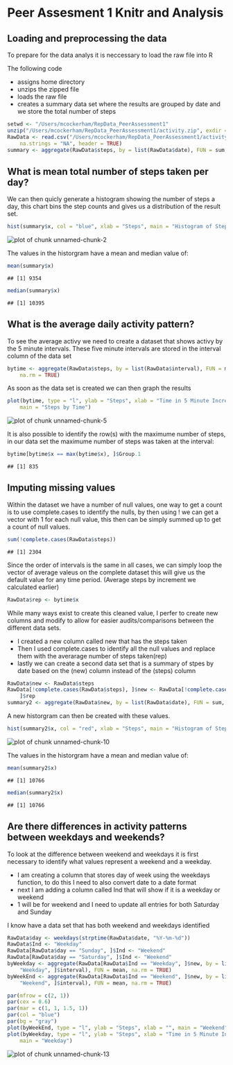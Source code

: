 Peer Assesment 1 Knitr and Analysis
========================================================

## Loading and preprocessing the data

To prepare for the data analys it is neccessary to load the raw file into R

The following code
 
 - assigns home directory
 - unzips the zipped file 
 - loads the raw file
 - creates a summary data set where the results are grouped by date and we store the total number of steps
 


```r
setwd <- "/Users/mcockerham/RepData_PeerAssessment1"
unzip("/Users/mcockerham/RepData_PeerAssessment1/activity.zip", exdir = "/Users/mcockerham/RepData_PeerAssessment1")
RawData <- read.csv("/Users/mcockerham/RepData_PeerAssessment1/activity.csv", 
    na.strings = "NA", header = TRUE)
summary <- aggregate(RawData$steps, by = list(RawData$date), FUN = sum, na.rm = TRUE)
```



## What is mean total number of steps taken per day?

We can then quicly generate a histogram showing the number of steps a day, this chart bins the step counts and gives us a distribution of the result set.



```r
hist(summary$x, col = "blue", xlab = "Steps", main = "Histogram of Steps per Day")
```

![plot of chunk unnamed-chunk-2](figure/unnamed-chunk-2.png) 


The values in the historgram have a mean and median value of:


```r
mean(summary$x)
```

```
## [1] 9354
```

```r
median(summary$x)
```

```
## [1] 10395
```



## What is the average daily activity pattern?

To see the average activy we need to create a dataset that shows activy by the 5 minute intervals.  These five minute intervals are stored in the interval column of the data set



```r
bytime <- aggregate(RawData$steps, by = list(RawData$interval), FUN = mean, 
    na.rm = TRUE)
```


As soon as the data set is created we can then graph the results


```r
plot(bytime, type = "l", ylab = "Steps", xlab = "Time in 5 Minute Increments", 
    main = "Steps by Time")
```

![plot of chunk unnamed-chunk-5](figure/unnamed-chunk-5.png) 



It is also possible to identify the row(s) with the maximume number of steps, in our data set the maximume number of steps was taken at the interval:


```r
bytime[bytime$x == max(bytime$x), ]$Group.1
```

```
## [1] 835
```



## Imputing missing values

Within the dataset we have a number of null values, one way to get a count is to use complete.cases to identify the nulls, by then using ! we can get a vector with 1 for each null value, this then can be simply summed up to get a count of null values.


```r
sum(!complete.cases(RawData$steps))
```

```
## [1] 2304
```


Since the order of intervals is the same in all cases, we can simply loop the vector of average valeus on the complete dataset this will give us the default value for any time period. (Average steps by increment we calculated earlier)


```r
RawData$rep <- bytime$x
```


While many ways exist to create this cleaned value, I perfer to create new columns and modify to allow for easier audits/comparisons between the different data sets.

- I created a new column called new that has the steps taken
- Then I used complete.cases to identify all the null values and replace them with the averarage number of steps taken(rep)
- lastly we can create a second data set that is a summary of stpes by date based on the (new) column instead of the (steps) column


```r
RawData$new <- RawData$steps
RawData[!complete.cases(RawData$steps), ]$new <- RawData[!complete.cases(RawData$steps), 
    ]$rep
summary2 <- aggregate(RawData$new, by = list(RawData$date), FUN = sum, na.rm = TRUE)
```


A new historgram can then be created with these values.


```r
hist(summary2$x, col = "red", xlab = "Steps", main = "Histogram of Steps per Day")
```

![plot of chunk unnamed-chunk-10](figure/unnamed-chunk-10.png) 


The values in the historgram have a mean and median value of:


```r
mean(summary2$x)
```

```
## [1] 10766
```

```r
median(summary2$x)
```

```
## [1] 10766
```




## Are there differences in activity patterns between weekdays and weekends?

To look at the difference between weekend and weekdays it is first necessary to identify what values represent a weekend and a weekday.
 
- I am creating a column that stores day of week using the weekdays function, to do this I need to also convert date to a date format
- next I am adding a column called Ind that will show if it is a weekday or weekend 
- 1 will be for weekend and I need to update all entries for both Saturday and Sunday  

I know have a data set that has both weekend and weekdays identified


```r
RawData$day <- weekdays(strptime(RawData$date, "%Y-%m-%d"))
RawData$Ind <- "Weekday"
RawData[RawData$day == "Sunday", ]$Ind <- "Weekend"
RawData[RawData$day == "Saturday", ]$Ind <- "Weekend"
byWeekday <- aggregate(RawData[RawData$Ind == "Weekday", ]$new, by = list(RawData[RawData$Ind == 
    "Weekday", ]$interval), FUN = mean, na.rm = TRUE)
byWeekEnd <- aggregate(RawData[RawData$Ind == "Weekend", ]$new, by = list(RawData[RawData$Ind == 
    "Weekend", ]$interval), FUN = mean, na.rm = TRUE)
```

 

```r
par(mfrow = c(2, 1))
par(cex = 0.6)
par(mar = c(1, 1, 1.5, 1))
par(col = "blue")
par(bg = "gray")
plot(byWeekEnd, type = "l", ylab = "Steps", xlab = "", main = "Weekend")
plot(byWeekday, type = "l", ylab = "Steps", xlab = "Time in 5 Minute Increments", 
    main = "Weekday")
```

![plot of chunk unnamed-chunk-13](figure/unnamed-chunk-13.png) 

